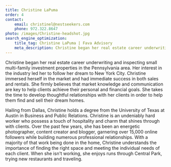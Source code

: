 ```yaml
---
title: Christine LaPuma
order: 4
contact:
    email: christinel@nestseekers.com
    phone: 972.322.8647
photo: /images/Christine-headshot.jpg
search_engine_optimization:
    title_tag: Christine LaPuma | Fava Advisory
    meta_description: Christine began her real estate career underwriting and inspecting small multi-family investment properties in the Pennsylvania area. Her interest in the industry led her to follow her dream to New York City.
---
```

Christine began her real estate career underwriting and inspecting small multi-family investment properties in the Pennsylvania area. Her interest in the industry led her to follow her dream to New York City. Christine immersed herself in the market and had immediate success in both sales and rentals. She firmly believes that market knowledge and communication are key to help clients achieve their personal and financial goals. She takes the time to develop thoughtful relationships with her clients in order to help them find and sell their dream homes.

Hailing from Dallas, Christine holds a degree from the University of Texas at Austin in Business and Public Relations. Christine is an undeniably hard worker who possess a touch of hospitality and charm that shines through with clients. Over the past few years, she has been an energetic photographer, content creator and blogger, garnering over 15,000 online followers while building numerous professional relationships. With a majority of that work being done in the home, Christine understands the importance of finding the right space and meeting the individual needs of each client. When she isn't working, she enjoys runs through Central Park, trying new restaurants and traveling.
